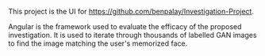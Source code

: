 This project is the UI for https://github.com/benpalay/Investigation-Project.

Angular is the framework used to evaluate the efficacy of the proposed investigation. 
It is used to iterate through thousands of labelled GAN images to find the image matching the user's memorized face. 
